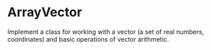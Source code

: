 # ArrayVector
Implement a class for working with a vector (a set of real numbers, coordinates) and basic operations of vector arithmetic.
